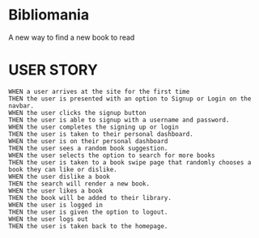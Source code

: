 # Bibliomania
A new way to find a new book to read

# USER STORY

    WHEN a user arrives at the site for the first time
    THEN the user is presented with an option to Signup or Login on the navbar.
    WHEN the user clicks the signup button
    THEN the user is able to signup with a username and password. 
    WHEN the user completes the signing up or login
    THEN the user is taken to their personal dashboard.
    WHEN the user is on their personal dashboard
    THEN the user sees a random book suggestion.
    WHEN the user selects the option to search for more books
    THEN the user is taken to a book swipe page that randomly chooses a book they can like or dislike. 
    WHEN the user dislike a book
    THEN the search will render a new book.
    WHEN the user likes a book
    THEN the book will be added to their library.
    WHEN the user is logged in
    THEN the user is given the option to logout.
    WHEN the user logs out
    THEN the user is taken back to the homepage.

